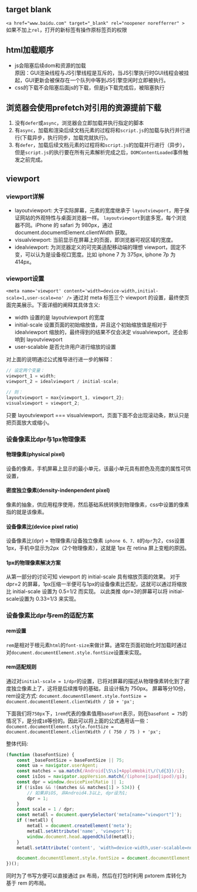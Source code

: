 ## target blank
```<a href="www.baidu.com" target="_blank" rel="noopener norefferrer" >```
如果不加上`rel`，打开的新标签有操作原标签页的权限

## html加载顺序
- js会阻塞后续dom和资源的加载  
原因：GUI渲染线程与JS引擎线程是互斥的，当JS引擎执行时GUI线程会被挂起，GUI更新会被保存在一个队列中等到JS引擎空闲时立即被执行。
- css的下载不会阻塞后面js的下载，但是js下载完成后，被阻塞执行

## 浏览器会使用prefetch对引用的资源提前下载
1. 没有`defer`或`async`，浏览器会立即加载并执行指定的脚本
2. 有`async`，加载和渲染后续文档元素的过程将和`script.js`的加载与执行并行进行(下载异步，执行同步，加载完就执行)。
3. 有`defer`，加载后续文档元素的过程将和`script.js`的加载并行进行（异步），但是`script.js`的执行要在所有元素解析完成之后，`DOMContentLoaded`事件触发之前完成。

## viewport
### viewport详解
- layoutviewport: 大于实际屏幕，元素的宽度继承于 `layoutviewport`，用于保证网站的外观特性与桌面浏览器一样。
`layoutviewport`到底多宽，每个浏览器不同。iPhone 的 safari 为 980px，通过 document.documentElement.clientWidth 获取。
- visualviewport: 当前显示在屏幕上的页面，即浏览器可视区域的宽度。
- idealviewport: 为浏览器定义的可完美适配移动端的理想 viewport，固定不变，可以认为是设备视口宽度。比如 iphone 7 为 375px, iphone 7p 为 414px。

### viewport设置
`<meta name='viewport' content='width=device-width,initial-scale=1,user-scale=no' />`
通过对 meta 标签三个 viewport 的设置，最终使页面完美展示。下面详细的阐释其具体含义:
- width 设置的是 layoutviewport 的宽度
- initial-scale 设置页面的初始缩放值，并且这个初始缩放值是相对于 idealviewport 缩放的，最终得到的结果不仅会决定 visualviewport，还会影响到 layoutviewport
- user-scalable 是否允许用户进行缩放的设置

对上面的说明通过公式推导进行进一步的解释：
```javascript
// 设定两个变量：
viewport_1 = width;
viewport_2 = idealviewport / initial-scale;

// 则：
layoutviewport = max{viewport_1, viewport_2};
visualviewport = viewport_2;
```
只要 layoutviewport === visualviewport，页面下面不会出现滚动条，默认只是把页面放大或缩小。

### 设备像素比dpr与1px物理像素
#### 物理像素(physical pixel)
设备的像素，手机屏幕上显示的最小单元，该最小单元具有颜色及亮度的属性可供设置，

#### 密度独立像素(density-indenpendent pixel)
像素的抽象，供应用程序使用，然后基础系统转换到物理像素，css中设置的像素指的就是该像素。

#### 设备像素比(device pixel ratio)
设备像素比(dpr) = 物理像素/设备独立像素
`iphone 6、7、8`的`dpr`为2，css设置1px，手机中显示为2px（2个物理像素），这就是 1px 在 retina 屏上变粗的原因。

#### 1px的物理像素解决方案
从第一部分的讨论可知 viewport 的 initial-scale 具有缩放页面的效果。
对于 dpr=2 的屏幕，1px压缩一半便可与1px的设备像素比匹配，这就可以通过将缩放比 initial-scale 设置为 0.5=1/2 而实现。
以此类推 dpr=3的屏幕可以将 initial-scale设置为 0.33=1/3 来实现。

### 设备像素比dpr与rem的适配方案
#### rem设置
`rem`是相对于根元素`html`的`font-size`来做计算。通常在页面初始化时加载时通过对`document.documentElement.style.fontSize`设置来实现。

#### rem适配规则
通过对`initial-scale = 1/dpr`的设置，已将对屏幕的描述从物理像素转化到了密度独立像素上了，这将是后续推导的基础，且设计稿为 750px。
屏幕等分10份，rem设定方式:
`document.documentElement.style.fontSize = document.documentElement.clientWidth / 10 + 'px';`

下面我们将`750px`下，`1rem`代表的像素值用`baseFont`表示，则在`baseFont = 75`的情况下，是分成`10`等份的。因此可以将上面的公式通用话一些：
`document.documentElement.style.fontSize = document.documentElement.clientWidth / ( 750 / 75 ) + 'px';`

整体代码:
```javascript
(function (baseFontSize) {
    const _baseFontSize = baseFontSize || 75;
    const ua = navigator.userAgent;
    const matches = ua.match(/Android[\S\s]+AppleWebkit\/(\d{3})/i);
    const isIos = navigator.appVersion.match(/(iphone|ipad|ipod)/gi);
    const dpr = window.devicePixelRatio || 1;
    if (!isIos && !(matches && matches[1] > 534)) {
        // 如果非iOS, 非Android4.3以上, dpr设为1;
        dpr = 1;
    }
    const scale = 1 / dpr;
    const metaEl = document.querySelector('meta[name="viewport"]');
    if (!metaEl) {
        metaEl = document.createElement('meta');
        metaEl.setAttribute('name', 'viewport');
        window.document.head.appendChild(metaEl);
    }
    metaEl.setAttribute('content', 'width=device-width,user-scalable=no,initial-scale=' + scale + ',maximum-scale=' + scale + ',minimum-scale=' + scale);

    document.documentElement.style.fontSize = document.documentElement.clientWidth / (750 / _baseFontSize) + 'px';
})();
```
同时为了书写方便可以直接通过 px 布局，然后在打包时利用 pxtorem 库转化为基于 rem 的布局。


